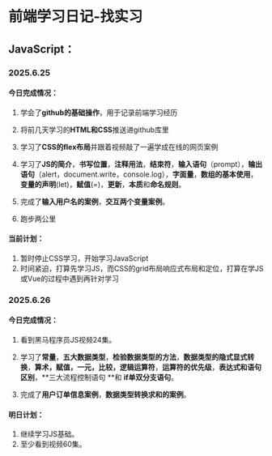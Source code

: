 # 前端学习日记-找实习



## **JavaScript：**



### 2025.6.25

#### 今日完成情况：

1. 学会了**github的基础操作**，用于记录前端学习经历

2. 将前几天学习的**HTML和CSS**推送进github库里

3. 学习了**CSS的flex布局**并跟着视频敲了一遍学成在线的网页案例

4. 学习了**JS的简介**，**书写位置**，**注释用法**，**结束符**，**输入语句**（prompt），**输出语句**（alert，document.write，console.log），**字面量**，**数组的基本使用**，**变量的声明**(let)，**赋值**(=)，**更新**，**本质**和**命名规则**。

5. 完成了**输入用户名的案例**，**交互两个变量案例**。

6. 跑步两公里

   

#### 当前计划：

1. 暂时停止CSS学习，开始学习JavaScript
2. 时间紧迫，打算先学习JS，而CSS的grid布局响应式布局和定位，打算在学JS或Vue的过程中遇到再针对学习



### 2025.6.26

#### 今日完成情况：

1. 看到黑马程序员JS视频24集。

2. 学习了**常量**，**五大数据类型**，**检验数据类型的方法**，**数据类型的隐式显式转换**，**算术，赋值，一元，比较，逻辑运算符**，**运算符的优先级**，**表达式和语句区别**，**三大流程控制语句 **和 **if单双分支语句**。

3. 完成了**用户订单信息案例**，**数据类型转换求和的案例**。

   

#### 明日计划：

1. 继续学习JS基础。
2. 至少看到视频60集。

